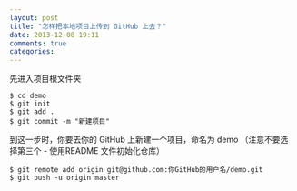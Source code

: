 ```yaml
---
layout: post
title: "怎样把本地项目上传到 GitHub 上去？"
date: 2013-12-08 19:11
comments: true
categories: 
---
```


先进入项目根文件夹 
    
    
    $ cd demo
    $ git init
    $ git add .
    $ git commit -m "新建项目"

到这一步时，你要去你的 GitHub 上新建一个项目，命名为 demo （注意不要选择第三个 - 使用README 文件初始化仓库） 
    
    
    $ git remote add origin git@github.com:你GitHub的用户名/demo.git
    $ git push -u origin master